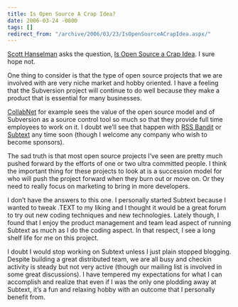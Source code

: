 ```yaml
---
title: Is Open Source A Crap Idea?
date: 2006-03-24 -0800
tags: []
redirect_from: "/archive/2006/03/23/IsOpenSourceACrapIdea.aspx/"
---
```


[Scott Hanselman](http://www.hanselman.com/blog/ "Scott Hanselman") asks
the question, [Is Open Source a Crap
Idea](http://www.hanselman.com/blog/IsOpenSourceACrapIdea.aspx "Is Open Source A Crap Idea").
I sure hope not.

One thing to consider is that the type of open source projects that we
are involved with are very niche market and hobby oriented. I have a
feeling that the Subversion project will continue to do well because
they make a product that is essential for many businesses.

[CollabNet](http://www.collab.net/ "CollabNet") for example sees the
value of the open source model and of Subversion as a source control
tool so much so that they provide full time employees to work on it. I
doubt we’ll see that happen with [RSS
Bandit](http://www.rssbandit.org "RssBandit Home") or
[Subtext](http://subtextproject.com/ "Subtext Project Site") any time
soon (though I welcome any company who wish to become sponsors).

The sad truth is that most open source projects I’ve seen are pretty
much pushed forward by the efforts of one or two ultra committed people.
I think the important thing for these projects to look at is a
succession model for who will push the project forward when they burn
out or move on. Or they need to really focus on marketing to bring in
more developers.

I don’t have the answers to this one. I personally started Subtext
because I wanted to tweak .TEXT to my liking and I thought it would be a
great forum to try out new coding techniques and new technologies.
Lately though, I found that I enjoy the product management and team lead
aspect of running Subtext as much as I do the coding aspect. In that
respect, I see a long shelf life for me on this project.

I doubt I would stop working on Subtext unless I just plain stopped
blogging. Despite building a great distributed team, we are all busy and
checkin activity is steady but not very active (though our mailing list
is involved in some great discussions). I have tempered my expectations
for what I can accomplish and realize that even if I was the only one
plodding away at Subtext, it’s a fun and relaxing hobby with an outcome
that I personally benefit from.

